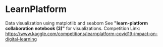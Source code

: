 # LearnPlatform
Data visualization using matplotlib and seaborn
See <strong>"learn-platform collaboration notebook (3)"</strong> for visualizations.
Competition Link:
<a href="https://www.kaggle.com/competitions/learnplatform-covid19-impact-on-digital-learning">https://www.kaggle.com/competitions/learnplatform-covid19-impact-on-digital-learning</a>

